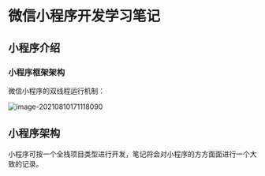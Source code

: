 # 微信小程序开发学习笔记

## 小程序介绍

### 小程序框架架构

微信小程序的双线程运行机制：

![image-20210810171118090](https://gitee.com/wencbin/pics/raw/master/images/20210810171631.png)

## 小程序架构

小程序可按一个全栈项目类型进行开发，笔记将会对小程序的方方面面进行一个大致的记录。
